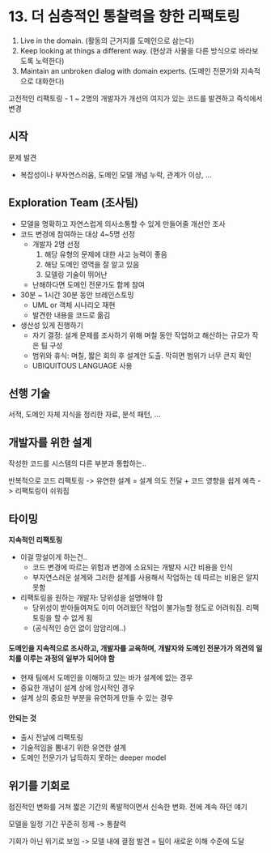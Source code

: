 # 13. 더 심층적인 통찰력을 향한 리팩토링

1. Live in the domain. (활동의 근거지를 도메인으로 삼는다)
2. Keep looking at things a different way. (현상과 사물을 다른 방식으로 바라보도록 노력한다)
3. Maintain an unbroken dialog with domain experts. (도메인 전문가와 지속적으로 대화한다)

고전적인 리팩토링 - 1 ~ 2명의 개발자가 개선의 여지가 있는 코드를 발견하고 즉석에서 변경

## 시작
문제 발견
- 복잡성이나 부자연스러움, 도메인 모델 개념 누락, 관계가 이상, ...

## Exploration Team (조사팀)
- 모델을 명확하고 자연스럽게 의사소통할 수 있게 만들어줄 개선안 조사
- 코드 변경에 참여하는 대상 4~5명 선정
  - 개발자 2명 선정
    1. 해당 유형의 문제에 대한 사고 능력이 좋음
    2. 해당 도메인 영역을 잘 알고 있음
    3. 모델링 기술이 뛰어난
  - 난해하다면 도메인 전문가도 함께 참여
- 30분 ~ 1시간 30분 동안 브레인스토밍
  - UML or 객체 시나리오 재현
  - 발견한 내용을 코드로 옮김
- 생산성 있게 진행하기
  - 자기 결정: 설계 문제를 조사하기 위해 며칠 동안 작업하고 해산하는 규모가 작은 팀 구성
  - 범위와 휴식: 며칠, 짧은 회의 후 설계안 도출. 막히면 범위가 너무 큰지 확인
  - UBIQUITOUS LANGUAGE 사용

## 선행 기술
서적, 도메인 자체 지식을 정리한 자료, 분석 패턴, ...

## 개발자를 위한 설계
작성한 코드를 시스템의 다른 부분과 통합하는..

반복적으로 코드 리팩토링 -> 유연한 설계 = 설계 의도 전달 + 코드 영향을 쉽게 예측 -> 리팩토링이 쉬워짐

## 타이밍
**지속적인 리팩토링**
- 이걸 망설이게 하는건..
  - 코드 변경에 따르는 위험과 변경에 소요되는 개발자 시간 비용을 인식
  - 부자연스러운 설계와 그러한 설계를 사용해서 작업하는 데 따르는 비용은 알지 못함
- 리팩토링을 원하는 개발자: 당위성을 설명해야 함
  - 당위성이 받아들여져도 이미 어려웠던 작업이 불가능할 정도로 어려워짐. 리팩토링을 할 수 없게 됨
  - (공식적인 승인 없이 암암리에..)

#### 도메인을 지속적으로 조사하고, 개발자를 교육하며, 개발자와 도메인 전문가가 의견의 일치를 이루는 과정의 일부가 되어야 함
- 현재 팀에서 도메인을 이해하고 있는 바가 설계에 없는 경우
- 중요한 개념이 설계 상에 암시적인 경우
- 설계 상의 중요한 부분을 유연하게 만들 수 있는 경우

#### 안되는 것
- 출시 전날에 리팩토링
- 기술적임을 뽐내기 위한 유연한 설계
- 도메인 전문가가 납득하지 못하는 deeper model

## 위기를 기회로
점진적인 변화를 거쳐 짧은 기간의 폭발적이면서 신속한 변화. 전에 계속 하던 얘기

모델을 일정 기간 꾸준히 정제 -> 통찰력

기회가 아닌 위기로 보임 -> 모델 내에 결점 발견 = 팀이 새로운 이해 수준에 도달